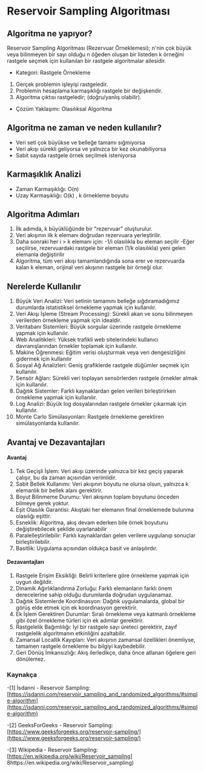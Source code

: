 # Reservoir Sampling Algoritması
## Algoritma ne yapıyor?
Reservoir Sampling Algoritması (Rezervuar Örneklemesi); n'nin çok büyük veya bilinmeyen bir sayı olduğu n öğeden oluşan bir listeden k örneğini rastgele seçmek için kullanılan bir rastgele algoritmalar ailesidir.
-  Kategori:   Rastgele Örnekleme
1. Gerçek problemin işleyişi rastgeledir.
2. Problemin hesaplama karmaşıklığı rastgele bir değişkendir.
3. Algoritma çıktısı rastgeledir; (doğru/yanlış olabilir).
-  Çözüm Yaklaşımı:  Olasılıksal Algoritma

## Algoritma ne zaman ve neden kullanılır?
- Veri seti çok büyükse ve belleğe tamamı sığmıyorsa
- Veri akışı sürekli geliyorsa ve yalnızca bir kez okunabiliyorsa
- Sabit sayıda rastgele örnek seçilmek isteniyorsa

## Karmaşıklık Analizi
- Zaman Karmaşıklığı: O(n)
- Uzay Karmaşıklığı: O(k) , k örnekleme boyutu

## Algoritma Adımları 
1. İlk adımda, k büyüklüğünde bir "rezervuar" oluşturulur.
2. Veri akışının ilk k elemanı doğrudan rezervuara yerleştirilir.
3. Daha sonraki her i > k elemanı için:
-1/i olasılıkla bu eleman seçilir
-Eğer seçilirse, rezervuardaki rastgele bir eleman (1/k olasılıkla) yeni gelen elemanla değiştirilir
4. Algoritma, tüm veri akışı tamamlandığında sona erer ve rezervuarda kalan k eleman, orijinal veri akışının rastgele bir örneği olur.

## Nerelerde Kullanılır
1. Büyük Veri Analizi: Veri setinin tamamını belleğe sığdıramadığımız durumlarda istatistiksel örnekleme yapmak için kullanılır.
2. Veri Akışı İşleme (Stream Processing): Sürekli akan ve sonu bilinmeyen verilerden örnekleme yapmak için idealdir.
3. Veritabanı Sistemleri: Büyük sorgular üzerinde rastgele örnekleme yapmak için kullanılır.
4. Web Analitikleri: Yüksek trafikli web sitelerindeki kullanıcı davranışlarından örnekler toplamak için kullanılır.
5. Makine Öğrenmesi: Eğitim verisi oluşturmak veya veri dengesizliğini gidermek için kullanılır
6. Sosyal Ağ Analizleri: Geniş grafiklerde rastgele düğümler seçmek için kullanılır.
7. Sensör Ağları: Sürekli veri toplayan sensörlerden rastgele örnekler almak için kullanılır.
8. Dağıtık Sistemler: Farklı kaynaklardan gelen verileri birleştirirken örnekleme yapmak için kullanılır.
9. Log Analizi: Büyük log dosyalarından rastgele örnekler çıkarmak için kullanılır.
10. Monte Carlo Simülasyonları: Rastgele örnekleme gerektiren simülasyonlarda kullanılır.

## Avantaj ve Dezavantajları
#### Avantaj
1. Tek Geçişli İşlem: Veri akışı üzerinde yalnızca bir kez geçiş yaparak çalışır, bu da zaman açısından verimlidir.
2. Sabit Bellek Kullanımı: Veri akışının boyutu ne olursa olsun, yalnızca k elemanlık bir bellek alanı gerektirir.
3. Boyut Bilinmeme Durumu: Veri akışının toplam boyutunu önceden bilmeye gerek yoktur.
4. Eşit Olasılık Garantisi: Akıştaki her elemanın final örneklemede bulunma olasılığı eşittir.
5. Esneklik: Algoritma, akış devam ederken bile örnek boyutunu değiştirebilecek şekilde uyarlanabilir
6. Paralelleştirilebilir: Farklı kaynaklardan gelen verilere uygulanıp sonuçlar birleştirilebilir.
7. Basitlik: Uygulama açısından oldukça basit ve anlaşılırdır.

#### Dezavantajları 
1. Rastgele Erişim Eksikliği: Belirli kriterlere göre örnekleme yapmak için uygun değildir.
2. Dinamik Ağırlıklandırma Zorluğu: Farklı elemanların farklı önem derecelerine sahip olduğu durumlarda doğrudan uygulanamaz.
3. Dağıtık Sistemlerde Koordinasyon: Dağıtık uygulamalarda, global bir görüş elde etmek için ek koordinasyon gerektirir.
4. Ek İşlem Gerektiren Durumlar: Sıralı örnekleme veya katmanlı örnekleme gibi özel örnekleme türleri için ek adımlar gerektirir.
5. Rastgelelik Bağımlılığı: İyi bir rastgele sayı üreteci gerektirir, zayıf rastgelelik algoritmanın etkinliğini azaltabilir.
6. Zamansal Locallik Kayıpları: Veri akışının zamansal özellikleri önemliyse, tamamen rastgele örnekleme bu bilgiyi kaybedebilir.
7. Geri Dönüş İmkansızlığı: Akış ilerledikçe, daha önce atlanan öğelere geri dönülemez.


### Kaynakça
-[1] İsdanni - Reservoir Sampling:[https://isdanni.com/reservoir_sampling_and_randomized_algorithms/#simple-algorithm](https://isdanni.com/reservoir_sampling_and_randomized_algorithms/#simple-algorithm)

-[2] GeeksForGeeks - Reservoir Sampling:[https://www.geeksforgeeks.org/reservoir-sampling/](https://www.geeksforgeeks.org/reservoir-sampling/)

-[3] Wikipedia - Reservoir Sampling:[https://en.wikipedia.org/wiki/Reservoir_sampling]
8https://en.wikipedia.org/wiki/Reservoir_sampling)

